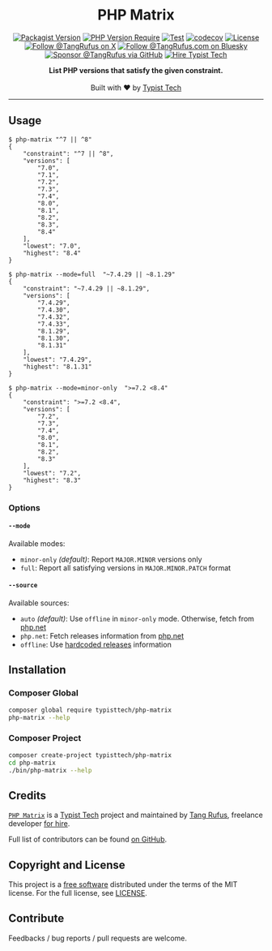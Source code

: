 <div align="center">

# PHP Matrix

[![Packagist Version](https://img.shields.io/packagist/v/typisttech/php-matrix)](https://packagist.org/packages/typisttech/php-matrix)
[![PHP Version Require](https://img.shields.io/packagist/dependency-v/typisttech/php-matrix/php)](https://github.com/typisttech/php-matrix/blob/main/composer.json)
[![Test](https://github.com/typisttech/php-matrix/actions/workflows/test.yml/badge.svg)](https://github.com/typisttech/php-matrix/actions/workflows/test.yml)
[![codecov](https://codecov.io/gh/typisttech/php-matrix/graph/badge.svg?token=HV5UDLPMMQ)](https://codecov.io/gh/typisttech/php-matrix)
[![License](https://img.shields.io/github/license/typisttech/php-matrix.svg)](https://github.com/typisttech/php-matrix/blob/master/LICENSE)
[![Follow @TangRufus on X](https://img.shields.io/badge/Follow-TangRufus-15202B?logo=x&logoColor=white)](https://x.com/tangrufus)
[![Follow @TangRufus.com on Bluesky](https://img.shields.io/badge/Bluesky-TangRufus.com-blue?logo=bluesky)](https://bsky.app/profile/tangrufus.com)
[![Sponsor @TangRufus via GitHub](https://img.shields.io/badge/Sponsor-TangRufus-EA4AAA?logo=githubsponsors)](https://github.com/sponsors/tangrufus)
[![Hire Typist Tech](https://img.shields.io/badge/Hire-Typist%20Tech-778899)](https://typist.tech/contact/)

<p>
  <strong>List PHP versions that satisfy the given constraint.</strong>
  <br>
  <br>
  Built with ♥ by <a href="https://typist.tech/">Typist Tech</a>
</p>

</div>

---

## Usage

```console
$ php-matrix "^7 || ^8"
{
    "constraint": "^7 || ^8",
    "versions": [
        "7.0",
        "7.1",
        "7.2",
        "7.3",
        "7.4",
        "8.0",
        "8.1",
        "8.2",
        "8.3",
        "8.4"
    ],
    "lowest": "7.0",
    "highest": "8.4"
}

$ php-matrix --mode=full  "~7.4.29 || ~8.1.29"
{
    "constraint": "~7.4.29 || ~8.1.29",
    "versions": [
        "7.4.29",
        "7.4.30",
        "7.4.32",
        "7.4.33",
        "8.1.29",
        "8.1.30",
        "8.1.31"
    ],
    "lowest": "7.4.29",
    "highest": "8.1.31"
}

$ php-matrix --mode=minor-only  ">=7.2 <8.4"
{
    "constraint": ">=7.2 <8.4",
    "versions": [
        "7.2",
        "7.3",
        "7.4",
        "8.0",
        "8.1",
        "8.2",
        "8.3"
    ],
    "lowest": "7.2",
    "highest": "8.3"
}
```

### Options

#### `--mode`

Available modes:
- `minor-only` *(default)*: Report `MAJOR.MINOR` versions only
- `full`: Report all satisfying versions in `MAJOR.MINOR.PATCH` format

#### `--source`

Available sources:
- `auto` *(default)*: Use `offline` in `minor-only` mode. Otherwise, fetch from [php.net](https://www.php.net/releases/index.php)
- `php.net`: Fetch releases information from [php.net](https://www.php.net/releases/index.php)
- `offline`: Use [hardcoded releases](data/all-versions.json) information

## Installation

### Composer Global

```bash
composer global require typisttech/php-matrix
php-matrix --help
```

### Composer Project

```bash
composer create-project typisttech/php-matrix
cd php-matrix
./bin/php-matrix --help
```

## Credits

[`PHP Matrix`](https://github.com/typisttech/php-matrix) is a [Typist Tech](https://typist.tech) project and
maintained by [Tang Rufus](https://x.com/TangRufus), freelance developer [for hire](https://typist.tech/contact/).

Full list of contributors can be found [on GitHub](https://github.com/typisttech/php-matrix/graphs/contributors).

## Copyright and License

This project is a [free software](https://www.gnu.org/philosophy/free-sw.en.html) distributed under the terms of
the MIT license. For the full license, see [LICENSE](./LICENSE).

## Contribute

Feedbacks / bug reports / pull requests are welcome.
